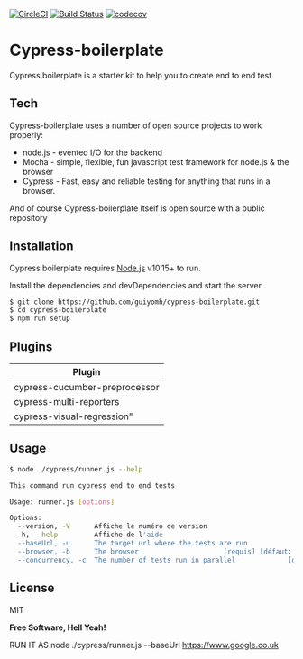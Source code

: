<!--
 Copyright 2019 Guillaume Camus
 
 Licensed under the Apache License, Version 2.0 (the "License");
 you may not use this file except in compliance with the License.
 You may obtain a copy of the License at
 
     http://www.apache.org/licenses/LICENSE-2.0
 
 Unless required by applicable law or agreed to in writing, software
 distributed under the License is distributed on an "AS IS" BASIS,
 WITHOUT WARRANTIES OR CONDITIONS OF ANY KIND, either express or implied.
 See the License for the specific language governing permissions and
 limitations under the License.
-->
[![CircleCI](https://circleci.com/gh/guiyomh/cypress-boilerplate/tree/master.svg?style=svg)](https://circleci.com/gh/guiyomh/cypress-boilerplate/tree/master) 
[![Build Status](https://travis-ci.org/guiyomh/cypress-boilerplate.svg?branch=master)](https://travis-ci.org/guiyomh/cypress-boilerplate)
[![codecov](https://codecov.io/gh/guiyomh/cypress-boilerplate/branch/master/graph/badge.svg)](https://codecov.io/gh/guiyomh/cypress-boilerplate)

# Cypress-boilerplate

Cypress boilerplate is a starter kit to help you to create end to end test

## Tech

Cypress-boilerplate uses a number of open source projects to work properly:

* node.js - evented I/O for the backend
* Mocha - simple, flexible, fun javascript test framework for node.js & the browser 
* Cypress - Fast, easy and reliable testing for anything that runs in a browser.

And of course Cypress-boilerplate itself is open source with a public repository

## Installation

Cypress boilerplate requires [Node.js](https://nodejs.org/) v10.15+ to run.

Install the dependencies and devDependencies and start the server.

```sh
$ git clone https://github.com/guiyomh/cypress-boilerplate.git
$ cd cypress-boilerplate
$ npm run setup
```
## Plugins

| Plugin                        |
|-------------------------------|
| cypress-cucumber-preprocessor |
| cypress-multi-reporters       |
| cypress-visual-regression"    |

## Usage

```sh
$ node ./cypress/runner.js --help

This command run cypress end to end tests

Usage: runner.js [options]

Options:
  --version, -V      Affiche le numéro de version                      [booléen]
  -h, --help         Affiche de l'aide                                 [booléen]
  --baseUrl, -u      The target url where the tests are run             [requis]
  --browser, -b      The browser                     [requis] [défaut: "chrome"]
  --concurrency, -c  The number of tests run in parallel             [défaut: 1]
```
## License

MIT


**Free Software, Hell Yeah!**

[//]: # (These are reference links used in the body of this note and get stripped out when the markdown processor does its job. There is no need to format nicely because it shouldn't be seen. Thanks SO - http://stackoverflow.com/questions/4823468/store-comments-in-markdown-syntax)


   [dill]: <https://github.com/joemccann/dillinger>
   [git-repo-url]: <https://github.com/joemccann/dillinger.git>
   [john gruber]: <http://daringfireball.net>
   [df1]: <http://daringfireball.net/projects/markdown/>
   [markdown-it]: <https://github.com/markdown-it/markdown-it>
   [Ace Editor]: <http://ace.ajax.org>
   [node.js]: <http://nodejs.org>
   [Twitter Bootstrap]: <http://twitter.github.com/bootstrap/>
   [jQuery]: <http://jquery.com>
   [@tjholowaychuk]: <http://twitter.com/tjholowaychuk>
   [express]: <http://expressjs.com>
   [AngularJS]: <http://angularjs.org>
   [Gulp]: <http://gulpjs.com>

   [PlDb]: <https://github.com/joemccann/dillinger/tree/master/plugins/dropbox/README.md>
   [PlGh]: <https://github.com/joemccann/dillinger/tree/master/plugins/github/README.md>
   [PlGd]: <https://github.com/joemccann/dillinger/tree/master/plugins/googledrive/README.md>
   [PlOd]: <https://github.com/joemccann/dillinger/tree/master/plugins/onedrive/README.md>
   [PlMe]: <https://github.com/joemccann/dillinger/tree/master/plugins/medium/README.md>
   [PlGa]: <https://github.com/RahulHP/dillinger/blob/master/plugins/googleanalytics/README.md>




   RUN IT AS 
    node ./cypress/runner.js --baseUrl https://www.google.co.uk
